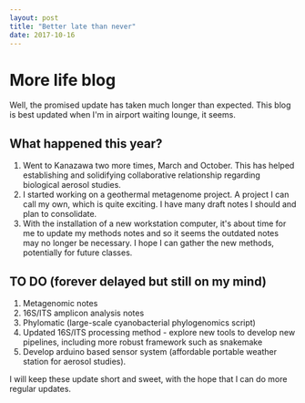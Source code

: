 ```yaml
---
layout: post
title: "Better late than never"
date: 2017-10-16
---
```


# More life blog

Well, the promised update has taken much longer than expected. This blog is best updated when I'm in airport waiting lounge, it seems.

## What happened this year?

1. Went to Kanazawa two more times, March and October. This has helped establishing and solidifying collaborative relationship regarding biological aerosol studies.
2. I started working on a geothermal metagenome project. A project I can call my own, which is quite exciting. I have many draft notes I should and plan to consolidate.
3. With the installation of a new workstation computer, it's about time for me to update my methods notes and so it seems the outdated notes may no longer be necessary. I hope I can gather the new methods, potentially for future classes.

## TO DO (forever delayed but still on my mind)

1. Metagenomic notes
2. 16S/ITS amplicon analysis notes
3. Phylomatic (large-scale cyanobacterial phylogenomics script)
4. Updated 16S/ITS processing method - explore new tools to develop new pipelines, including more robust framework such as snakemake
5. Develop arduino based sensor system (affordable portable weather station for aerosol studies).

I will keep these update short and sweet, with the hope that I can do more regular updates.
